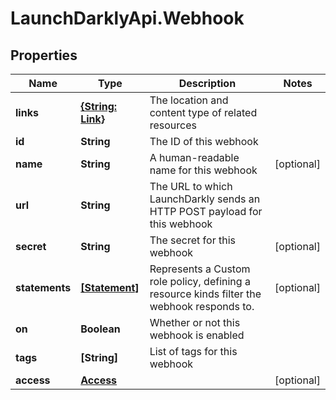 # LaunchDarklyApi.Webhook

## Properties

Name | Type | Description | Notes
------------ | ------------- | ------------- | -------------
**links** | [**{String: Link}**](Link.md) | The location and content type of related resources | 
**id** | **String** | The ID of this webhook | 
**name** | **String** | A human-readable name for this webhook | [optional] 
**url** | **String** | The URL to which LaunchDarkly sends an HTTP POST payload for this webhook | 
**secret** | **String** | The secret for this webhook | [optional] 
**statements** | [**[Statement]**](Statement.md) | Represents a Custom role policy, defining a resource kinds filter the webhook responds to. | [optional] 
**on** | **Boolean** | Whether or not this webhook is enabled | 
**tags** | **[String]** | List of tags for this webhook | 
**access** | [**Access**](Access.md) |  | [optional] 


